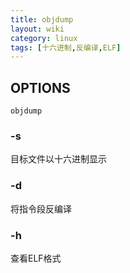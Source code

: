 ```yaml
---
title: objdump
layout: wiki
category: linux
tags: [十六进制,反编译,ELF]
---
```


## OPTIONS

```
objdump
```

### -s

目标文件以十六进制显示

### -d

将指令段反编译

### -h

查看ELF格式